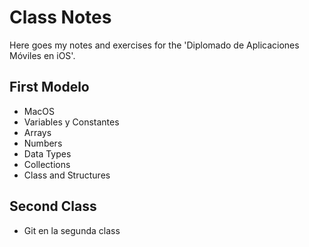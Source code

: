 # Class Notes

Here goes my notes and exercises for the 'Diplomado de 
    Aplicaciones Móviles en iOS'.

## First Modelo

- MacOS
- Variables y Constantes
- Arrays
- Numbers
- Data Types
- Collections
- Class and Structures

## Second Class

- Git en la segunda class

